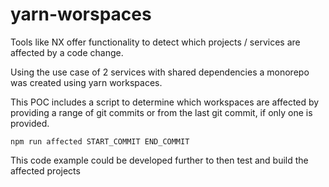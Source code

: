 # yarn-worspaces

Tools like NX offer functionality to detect which projects / services are affected by a code change.

Using the use case of 2 services with shared dependencies  a monorepo was created using yarn workspaces.

This POC includes a script to determine which workspaces are affected by providing a range of git commits or from the last git commit, if only one is provided.

```
npm run affected START_COMMIT END_COMMIT
```

This code example could be developed further to then test and build the affected projects